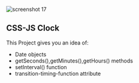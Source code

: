 ![screenshot 17](https://user-images.githubusercontent.com/26346816/33393542-80b2d4f6-d565-11e7-9c38-4f849433b2d5.png)

## CSS-JS Clock
This Project gives you an idea of:
* Date objects
* getSeconds(),getMinutes(),getHours() methods
* setInterval() function
* transition-timing-function attribute

